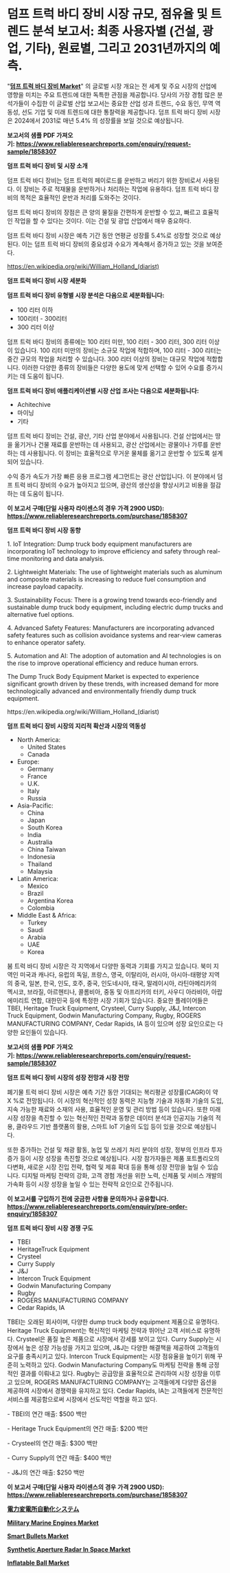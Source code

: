 <p><h1>덤프 트럭 바디 장비 시장 규모, 점유율 및 트렌드 분석 보고서: 최종 사용자별 (건설, 광업, 기타), 원료별, 그리고 2031년까지의 예측.</h1></p><p>"<strong><a href="https://www.reliableresearchreports.com/dump-truck-body-equipment-r1858307">덤프 트럭 바디 장비 Market</a></strong>" 의 글로벌 시장 개요는 전 세계 및 주요 시장의 산업에 영향을 미치는 주요 트렌드에 대한 독특한 관점을 제공합니다. 당사의 가장 경험 많은 분석가들이 수집한 이 글로벌 산업 보고서는 중요한 산업 성과 트렌드, 수요 동인, 무역 역동성, 선도 기업 및 미래 트렌드에 대한 통찰력을 제공합니다. 덤프 트럭 바디 장비 시장은 2024에서 2031로 매년 5.4% 의 성장률을 보일 것으로 예상됩니다.</p>
<p><strong>보고서의 샘플 PDF 가져오기:&nbsp;<a href="https://www.reliableresearchreports.com/enquiry/request-sample/1858307">https://www.reliableresearchreports.com/enquiry/request-sample/1858307</a></strong></p>
<p><strong>덤프 트럭 바디 장비 및 시장 소개</strong></p>
<p><p>덤프 트럭 바디 장비는 덤프 트럭의 페이로드를 운반하고 버리기 위한 장비로서 사용된다. 이 장비는 주로 적재물을 운반하거나 처리하는 작업에 유용하다. 덤프 트럭 바디 장비의 목적은 효율적인 운반과 처리를 도와주는 것이다.</p><p>덤프 트럭 바디 장비의 장점은 큰 양의 물질을 간편하게 운반할 수 있고, 빠르고 효율적인 작업을 할 수 있다는 것이다. 이는 건설 및 광업 산업에서 매우 중요하다.</p><p>덤프 트럭 바디 장비 시장은 예측 기간 동안 연평균 성장률 5.4%로 성장할 것으로 예상된다. 이는 덤프 트럭 바디 장비의 중요성과 수요가 계속해서 증가하고 있는 것을 보여준다.</p></p>
<p><a href="https://en.wikipedia.org/wiki/William_Holland_(diarist)">https://en.wikipedia.org/wiki/William_Holland_(diarist)</a></p>
<p><strong>덤프 트럭 바디 장비 시장 세분화</strong></p>
<p><strong>덤프 트럭 바디 장비 유형별 시장 분석은 다음으로 세분화됩니다:</strong></p>
<p><ul><li>100 리터 이하</li><li>100리터 - 300리터</li><li>300 리터 이상</li></ul></p>
<p><p>덤프 트럭 바디 장비의 종류에는 100 리터 미만, 100 리터 - 300 리터, 300 리터 이상이 있습니다. 100 리터 미만의 장비는 소규모 작업에 적합하며, 100 리터 - 300 리터는 중간 규모의 작업을 처리할 수 있습니다. 300 리터 이상의 장비는 대규모 작업에 적합합니다. 이러한 다양한 종류의 장비들은 다양한 용도에 맞게 선택할 수 있어 수요를 증가시키는 데 도움이 됩니다.</p></p>
<p><strong>덤프 트럭 바디 장비 애플리케이션별 시장 산업 조사는 다음으로 세분화됩니다:</strong></p>
<p><ul><li>Achitechive</li><li>마이닝</li><li>기타</li></ul></p>
<p><p>덤프 트럭 바디 장비는 건설, 광산, 기타 산업 분야에서 사용됩니다. 건설 산업에서는 땅을 옮기거나 건물 재료를 운반하는 데 사용되고, 광산 산업에서는 광물이나 가루를 운반하는 데 사용됩니다. 이 장비는 효율적으로 무거운 물체를 옮기고 운반할 수 있도록 설계되어 있습니다.</p><p>수익 증가 속도가 가장 빠른 응용 프로그램 세그먼트는 광산 산업입니다. 이 분야에서 덤프 트럭 바디 장비의 수요가 높아지고 있으며, 광산의 생산성을 향상시키고 비용을 절감하는 데 도움이 됩니다.</p></p>
<p><strong>이 보고서 구매(단일 사용자 라이센스의 경우 가격 2900 USD): <a href="https://www.reliableresearchreports.com/purchase/1858307">https://www.reliableresearchreports.com/purchase/1858307</a></strong></p>
<p><strong>덤프 트럭 바디 장비 시장 동향</strong></p>
<p><p>1. IoT Integration: Dump truck body equipment manufacturers are incorporating IoT technology to improve efficiency and safety through real-time monitoring and data analysis.</p><p>2. Lightweight Materials: The use of lightweight materials such as aluminum and composite materials is increasing to reduce fuel consumption and increase payload capacity.</p><p>3. Sustainability Focus: There is a growing trend towards eco-friendly and sustainable dump truck body equipment, including electric dump trucks and alternative fuel options.</p><p>4. Advanced Safety Features: Manufacturers are incorporating advanced safety features such as collision avoidance systems and rear-view cameras to enhance operator safety.</p><p>5. Automation and AI: The adoption of automation and AI technologies is on the rise to improve operational efficiency and reduce human errors.</p><p>The Dump Truck Body Equipment Market is expected to experience significant growth driven by these trends, with increased demand for more technologically advanced and environmentally friendly dump truck equipment.</p></p>
<p>https://en.wikipedia.org/wiki/William_Holland_(diarist)</p>
<p><strong>덤프 트럭 바디 장비 시장의 지리적 확산과 시장의 역동성</strong></p>
<p><ul>
    <li>
        North America:
        <ul>
            <li>United States</li>
            <li>Canada</li>
        </ul>
    </li>
    <li>
        Europe:
        <ul>
            <li>Germany</li>
            <li>France</li>
            <li>U.K.</li>
            <li>Italy</li>
            <li>Russia</li>
        </ul>
    </li>
    <li>
        Asia-Pacific:
        <ul>
            <li>China</li>
            <li>Japan</li>
            <li>South Korea</li>
            <li>India</li>
            <li>Australia</li>
            <li>China Taiwan</li>
            <li>Indonesia</li>
            <li>Thailand</li>
            <li>Malaysia</li>
        </ul>
    </li>
    <li>
        Latin America:
        <ul>
            <li>Mexico</li>
            <li>Brazil</li>
            <li>Argentina Korea</li>
            <li>Colombia</li>
        </ul>
    </li>
    <li>
        Middle East & Africa:
        <ul>
            <li>Turkey</li>
            <li>Saudi</li>
            <li>Arabia</li>
            <li>UAE</li>
            <li>Korea</li>
        </ul>
    </li>
    </ul></p>
<p><p>붐 트럭 바디 장비 시장은 각 지역에서 다양한 동력과 기회를 가지고 있습니다. 북미 지역인 미국과 캐나다, 유럽의 독일, 프랑스, 영국, 이탈리아, 러시아, 아시아-태평양 지역의 중국, 일본, 한국, 인도, 호주, 중국, 인도네시아, 태국, 말레이시아, 라틴아메리카의 멕시코, 브라질, 아르헨티나, 콜롬비아, 중동 및 아프리카의 터키, 사우디 아라비아, 아랍 에미리트 연합, 대한민국 등에 특정한 시장 기회가 있습니다. 중요한 플레이어들은 TBEI, Heritage Truck Equipment, Crysteel, Curry Supply, J&J, Intercon Truck Equipment, Godwin Manufacturing Company, Rugby, ROGERS MANUFACTURING COMPANY, Cedar Rapids, IA 등이 있으며 성장 요인으로는 다양한 요인들이 있습니다.</p></p>
<p><strong>보고서의 샘플 PDF 가져오기:&nbsp;<a href="https://www.reliableresearchreports.com/enquiry/request-sample/1858307">https://www.reliableresearchreports.com/enquiry/request-sample/1858307</a></strong></p>
<p><strong>덤프 트럭 바디 장비 시장의 성장 전망과 시장 전망</strong></p>
<p><p>폐기물 트럭 바디 장비 시장은 예측 기간 동안 기대되는 복리평균 성장률(CAGR)이 약 X %로 전망됩니다. 이 시장의 혁신적인 성장 동력은 지능형 기술과 자동화 기술의 도입, 지속 가능한 재료와 소재의 사용, 효율적인 운영 및 관리 방법 등이 있습니다. 또한 미래 시장 성장을 촉진할 수 있는 혁신적인 전략과 동향은 데이터 분석과 인공지능 기술의 적용, 클라우드 기반 플랫폼의 활용, 스마트 IoT 기술의 도입 등이 있을 것으로 예상됩니다.</p><p>또한 증가하는 건설 및 채광 활동, 농업 및 쓰레기 처리 분야의 성장, 정부의 인프라 투자 증가 등이 시장 성장을 촉진할 것으로 예상됩니다. 시장 참가자들은 제품 포트폴리오의 다변화, 새로운 시장 진입 전략, 협력 및 제휴 확대 등을 통해 성장 전망을 높일 수 있습니다. 디지털 마케팅 전략의 강화, 고객 경험 개선을 위한 노력, 신제품 및 서비스 개발의 가속화 등이 시장 성장을 높일 수 있는 전략적 요인으로 간주됩니다.</p></p>
<p><strong>이 보고서를 구입하기 전에 궁금한 사항을 문의하거나 공유합니다. <a href="https://www.reliableresearchreports.com/enquiry/pre-order-enquiry/1858307">https://www.reliableresearchreports.com/enquiry/pre-order-enquiry/1858307</a></strong></p>
<p><strong>덤프 트럭 바디 장비 시장 경쟁 구도</strong></p>
<p><ul><li>TBEI</li><li>HeritageTruck Equipment</li><li>Crysteel</li><li>Curry Supply</li><li>J&J</li><li>Intercon Truck Equipment</li><li>Godwin Manufacturing Company</li><li>Rugby</li><li>ROGERS MANUFACTURING COMPANY</li><li>Cedar Rapids, IA</li></ul></p>
<p><p>TBEI는 오래된 회사이며, 다양한 dump truck body equipment 제품으로 유명하다. Heritage Truck Equipment는 혁신적인 마케팅 전략과 뛰어난 고객 서비스로 유명하다. Crysteel은 품질 높은 제품으로 시장에서 강세를 보이고 있다. Curry Supply는 시장에서 높은 성장 가능성을 가지고 있으며, J&J는 다양한 해결책을 제공하여 고객들의 요구를 충족시키고 있다. Intercon Truck Equipment는 시장 점유율을 높이기 위해 꾸준히 노력하고 있다. Godwin Manufacturing Company도 마케팅 전략을 통해 긍정적인 결과를 이뤄내고 있다. Rugby는 공급망을 효율적으로 관리하여 시장 성장을 이루고 있으며, ROGERS MANUFACTURING COMPANY는 고객들에게 다양한 옵션을 제공하여 시장에서 경쟁력을 유지하고 있다. Cedar Rapids, IA는 고객들에게 전문적인 서비스를 제공함으로써 시장에서 선도적인 역할을 하고 있다.</p><p>- TBEI의 연간 매출: $500 백만</p><p>- Heritage Truck Equipment의 연간 매출: $200 백만</p><p>- Crysteel의 연간 매출: $300 백만</p><p>- Curry Supply의 연간 매출: $400 백만</p><p>- J&J의 연간 매출: $250 백만</p></p>
<p><strong>이 보고서 구매(단일 사용자 라이센스의 경우 가격 2900 USD): <a href="https://www.reliableresearchreports.com/purchase/1858307">https://www.reliableresearchreports.com/purchase/1858307</a></strong></p>
<p><strong><p><a href="https://medium.com/@marlanamarvn/%E9%9B%BB%E5%8A%9B%E5%A4%89%E9%9B%BB%E6%89%80%E8%87%AA%E5%8B%95%E5%8C%96%E3%82%B7%E3%82%B9%E3%83%86%E3%83%A0%E3%81%AE%E5%B8%82%E5%A0%B4%E6%8C%87%E6%A8%99-%E5%B8%82%E5%A0%B4%E8%A6%8F%E6%A8%A1-%E5%9C%B0%E5%9F%9F%E5%88%A5%E5%88%86%E6%9E%90-%E5%B8%82%E5%A0%B4%E3%83%97%E3%83%AC%E3%83%BC%E3%83%A4%E3%83%BC%E5%88%86%E6%9E%90-%E4%BA%88%E6%B8%AC-2024-2031-d48d92ff43e1">電力変電所自動化システム</a></p><p><a href="https://github.com/luckyshygirl/Market-Research-Report-List-6/blob/main/military-marine-engines-market.md">Military Marine Engines Market</a></p><p><a href="https://github.com/vimar16th/Market-Research-Report-List-6/blob/main/smart-bullets-market.md">Smart Bullets Market</a></p><p><a href="https://issuu.com/reportprime-2/docs/synthetic-aperture-radar-in-space-m_102ceb6f7d23c6">Synthetic Aperture Radar In Space Market</a></p><p><a href="https://issuu.com/reportprime-2/docs/inflatable-ball-market-size-2030.pp_1b1c35a20ca23c">Inflatable Ball Market</a></p></strong></p>
<p></p>